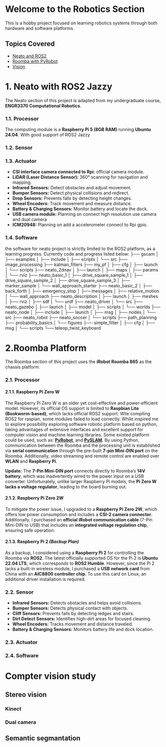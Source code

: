 # Welcome to the Robotics Section

This is a hobby project focused on learning robotics systems through both hardware and software platforms.

## Topics Covered
- [Neato and ROS2](#Neato-with-ROS2-Jazzy)
- [Roomba with PyRobot](#Roomba-Platform)
- [Vision](mechanical-design.md)

# 1. Neato with ROS2 Jazzy
The Neato section of this project is adapted from my undergraduate course, **ENGR3370 Computational Robotics**.


### 1.1. Processor
The computing module is a **Raspberry Pi 5 (8GB RAM)** running **Ubuntu 24.04**. With good support of ROS2 Jazzy
### 1.2. Sensor

### 1.3. Actuator
- **CSI interface camera connected to Rpi:** official camera module.
- **LiDAR (Laser Distance Sensor):** 360° scanning for navigation and mapping.
- **Infrared Sensors:** Detect obstacles and adjust movement.
- **Bumper Sensors:** Detect physical collisions and redirect.
- **Drop Sensors:** Prevents falls by detecting height changes.
- **Wheel Encoders:** Track movement and measure distance.
- **Battery & Charging Sensors:** Monitor battery and locate the dock.
- **USB camera module:** Planning on connect high resolution use camera and dual camera
- **ICM20948:** Planning on add a accelerometer connect to Rpi gpio.


### 1.4. Software
the software for neato project is strictly limited to the ROS2 platform, as a learning progress. Currently code and progress listed below: 
├── gscam
│   ├── examples
│   ├── include
│   ├── scripts
│   └── src
├── image_processing
├── kalman_filters
├── my_pf
│   ├── cfg
│   ├── launch
│   └── scripts
├── neato_2dnav
│   ├── launch
│   ├── maps
│   ├── params
│   └── rviz
├── neato_basic_1
│   ├── drive_square_sample_1
│   ├── drive_square_sample_2
│   ├── drive_square_sample_3
│   ├── marker_sample
│   └── wall_approach_starter
├── neato_basic_2
│   ├── back_forth
│   ├── emergency_stop
│   ├── messages
│   ├── relative_motion
│   └── wall_approach
├── neato_description
│   ├── launch
│   ├── meshes
│   ├── rviz
│   ├── sdf
│   └── urdf
├── neato_driver
│   └── src
├── neato_gazebo
│   ├── launch
│   ├── model
│   ├── scripts
│   └── worlds
├── neato_node
│   ├── include
│   ├── launch
│   ├── msg
│   ├── nodes
│   └── src
├── neato_robot
├── neato_soccer
│   └── scripts
├── path_planning
├── probability_basics
│   └── figures
├── simple_filter
│   ├── cfg
│   ├── msg
│   └── scripts
└── teleop_twist_keyboard




# 2.Roomba Platform
The Roomba section of this project uses the **iRobot Roomba 865** as the chassis platform.

### 2.1. Processor
#### 2.1.1. **Raspberry Pi Zero W**
The Raspberry Pi Zero W is an older yet cost-effective and power-efficient model. However, its official OS support is limited to **Raspbian Lite (Bookworm-based)**, which lacks official ROS2 support. Wile compiling ROS2 for raspian, some modules failed to load correctly. While inspired me to explore possibility exploring software robotic platform based on python, taking advantages of extensive interfaces and excellent support for computer vision and machine learning libraries. Some existed platform could be used, such as: [**PyRobot**](https://github.com/AtsushiSakai/PythonRobotics), and [**PySLAM**](https://github.com/luigifreda/pyslam). By using Python, communication between the Roomba and the processing unit is established via **serial communication** through the pre-built **7-pin Mini-DIN port** on the Roomba. Additionally, video streaming and remote control are enabled over **WLAN** and **Raspberry Pi**.

**Update:** The **7-Pin Mini-DIN port** connects directly to Roomba’s **14V battery**, which was inadvertently wired to the power input on a USB converter. Unfortunately, unlike larger Raspberry Pi models, the **Pi Zero W lacks a voltage regulator**, leading to the board burning out.

#### 2.1.2. **Raspberry Pi Zero 2W**
To mitigate the power issue, I upgraded to a **Raspberry Pi Zero 2W**, which offers low power consumption and includes a **CSI-2 camera connector**. Additionally, I purchased an **official iRobot communication cable** (7-Pin Mini-DIN to USB) that includes an **integrated voltage regulation chip**, ensuring safe operation.

#### 2.1.3. **Raspberry Pi 2** *(Backup Plan)*
As a backup, I considered using a **Raspberry Pi 2** for controlling the Roomba via **ROS2**. The latest officially supported OS for the Pi 2 is **Ubuntu 22.04 LTS**, which corresponds to **ROS2 Humble**. However, since the Pi 2 lacks a built-in wireless module, I purchased a **USB network card** from China with an **AIC8800 controller chip**. To use this card on Linux, an additional driver installation is required.

### 2.2. Sensor
- **Infrared Sensors:** Detects obstacles and helps avoid collisions.
- **Bumper Sensors:** Detects physical contact with objects.
- **Cliff Sensors:** Prevents falls by detecting ledges and stairs.
- **Dirt Detect Sensors:** Identifies high-dirt areas for focused cleaning.
- **Wheel Encoders:** Tracks movement and distance traveled.
- **Battery & Charging Sensors:** Monitors battery life and dock location.

### 2.3. Actuator

### 2.4. Software


# Compter vision study
## Stereo vision
### Kinect
### Dual camera
## Semantic segmantation
